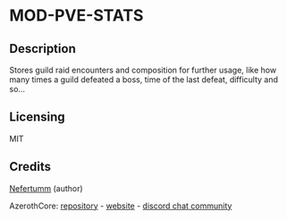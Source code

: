 # MOD-PVE-STATS

## Description

Stores guild raid encounters and composition for further usage, like how many times a guild defeated a boss, time of the last defeat, difficulty and so...

## Licensing
MIT

## Credits
[Nefertumm](https://github.com/Nefertumm) (author)

AzerothCore: [repository](https://github.com/azerothcore) - [website](http://azerothcore.org/) - [discord chat community](https://discord.gg/PaqQRkd)